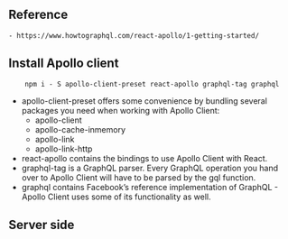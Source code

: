 ## Reference 
    - https://www.howtographql.com/react-apollo/1-getting-started/

## Install Apollo client
```
    npm i - S apollo-client-preset react-apollo graphql-tag graphql
```
- apollo-client-preset offers some convenience by bundling several packages you need when working with Apollo Client:
    - apollo-client
    - apollo-cache-inmemory
    - apollo-link
    - apollo-link-http
- react-apollo contains the bindings to use Apollo Client with React.
- graphql-tag is a GraphQL parser. Every GraphQL operation you hand over to Apollo Client will have to be parsed by the gql function.
- graphql contains Facebook’s reference implementation of GraphQL - Apollo Client uses some of its functionality as well.


## Server side
